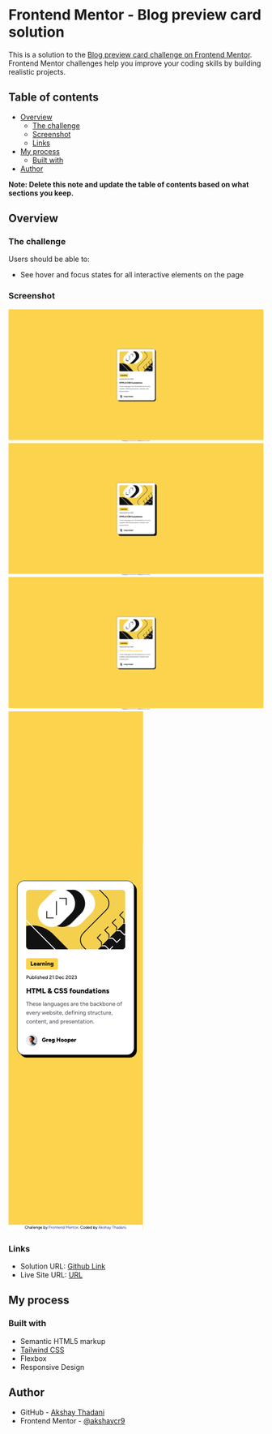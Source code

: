 # Frontend Mentor - Blog preview card solution

This is a solution to the [Blog preview card challenge on Frontend Mentor](https://www.frontendmentor.io/challenges/blog-preview-card-ckPaj01IcS). Frontend Mentor challenges help you improve your coding skills by building realistic projects.

## Table of contents

- [Overview](#overview)
  - [The challenge](#the-challenge)
  - [Screenshot](#screenshot)
  - [Links](#links)
- [My process](#my-process)
  - [Built with](#built-with)
- [Author](#author)

**Note: Delete this note and update the table of contents based on what sections you keep.**

## Overview

### The challenge

Users should be able to:

- See hover and focus states for all interactive elements on the page

### Screenshot

![Blog Card](./images/blog-card.png)
![Blog Card Hover](./images/blog-card-hover.png)
![Blog Card Title Hover](./images/blog-card-title-hover.png)
![Blog Card Responsive](./images/blog-card-responsive.png)

### Links

- Solution URL: [Github Link](https://github.com/akshaycr9/blog-preview-card)
- Live Site URL: [URL](https://akshaycr9.github.io/blog-preview-card)

## My process

### Built with

- Semantic HTML5 markup
- [Tailwind CSS](https://tailwindcss.com/)
- Flexbox
- Responsive Design

## Author

- GitHub - [Akshay Thadani](https://github.com/akshaycr9)
- Frontend Mentor - [@akshaycr9](https://www.frontendmentor.io/profile/akshaycr9)
